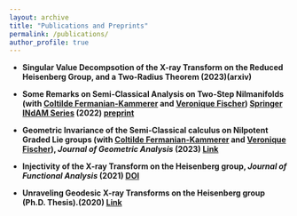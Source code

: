 ```yaml
---
layout: archive
title: "Publications and Preprints"
permalink: /publications/
author_profile: true
---
```

* <b> Singular Value Decompsotion of the X-ray Transform on the Reduced Heisenberg Group, and a Two-Radius Theorem (2023)(arxiv)

* <b>Some Remarks on Semi-Classical Analysis on Two-Step Nilmanifolds</b> (with [Coltilde Fermanian-Kammerer](https://perso.math.u-pem.fr/fermanian.clotilde/) and [Veronique Fischer](https://people.bath.ac.uk/vcmf20/))   [Springer INdAM Series](https://www.springer.com/series/10283)  (2022) [preprint](https://arxiv.org/abs/2211.14273)

* <b>Geometric Invariance of the Semi-Classical calculus on Nilpotent Graded Lie groups</b> (with [Coltilde Fermanian-Kammerer](https://perso.math.u-pem.fr/fermanian.clotilde/) and [Veronique Fischer](https://people.bath.ac.uk/vcmf20/)),  <i>Journal of Geometric Analysis</i> (2023) [Link](https://link.springer.com/article/10.1007/s12220-022-01163-z)<br/>

* <b>Injectivity of the X-ray Transform on the Heisenberg group</b>, <i>Journal of Functional Analysis</i> (2021) [DOI](https://doi.org/10.1016/j.jfa.2020.108886) <br/>

* <b>Unraveling Geodesic X-ray Transforms on the Heisenberg group</b> (Ph.D. Thesis).(2020) [Link](https://escholarship.org/uc/item/2661t4n7)<br/>

<!--
{% if author.googlescholar %}
  You can also find my articles on <u><a href="{{author.googlescholar}}">my Google Scholar profile</a>.</u>
{% endif %}

{% include base_path %}

{% for post in site.publications reversed %}
  {% include archive-single.html %}
{% endfor %}
-->
